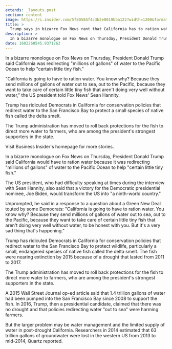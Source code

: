 ```yaml
--- 
extends: _layouts.post 
section: content 
image: https://i.insider.com/5f80584f4c3b2e0019bba122?width=1200&format=jpeg 
title: > 
  Trump says in bizarre Fox News rant that California has to ration water because it poured its supply into the sea to 'take care of certain little tiny fish' 
description: > 
  In a bizarre monologue on Fox News on Thursday, President Donald Trump said California was redirecting "millions of gallons" of water to the Pacific Ocean to help "certain little tiny fish."Because they send millions of gallons of water out to sea, out to the Pacific, because they want to take care of certain little tiny fish that aren't doing very well without water," the US president told Fox News' Sean Hannity.In a bizarre monologue on Fox News on Thursday, President Donald Trump said California would have to ration water because it was redirecting "millions of gallons" of water to the Pacific Ocean to help "certain little tiny fish."Because they send millions of gallons of water out to sea, out to the Pacific, because they want to take care of certain little tiny fish that aren't doing very well without water, to be honest with you.But the larger problem may be water management and the limited supply of water in post-drought California. 
date: 1602260545.9371262 
--- 
```

In a bizarre monologue on Fox News on Thursday, President Donald Trump said California was redirecting "millions of gallons" of water to the Pacific Ocean to help "certain little tiny fish."

"California is going to have to ration water. You know why? Because they send millions of gallons of water out to sea, out to the Pacific, because they want to take care of certain little tiny fish that aren't doing very well without water," the US president told Fox News' Sean Hannity.

Trump has ridiculed Democrats in California for conservation policies that redirect water to the San Francisco Bay to protect a small species of native fish called the delta smelt.

The Trump administration has moved to roll back protections for the fish to direct more water to farmers, who are among the president's strongest supporters in the state.

Visit Business Insider's homepage for more stories.

In a bizarre monologue on Fox News on Thursday, President Donald Trump said California would have to ration water because it was redirecting "millions of gallons" of water to the Pacific Ocean to help "certain little tiny fish."

The US president, who had difficulty speaking at times during the interview with Sean Hannity, also said that a victory for the Democratic presidential nominee, Joe Biden, would transform the US into "a ninth-world country."

Unprompted, he said in a response to a question about a Green New Deal touted by some Democrats: "California is going to have to ration water. You know why? Because they send millions of gallons of water out to sea, out to the Pacific, because they want to take care of certain little tiny fish that aren't doing very well without water, to be honest with you. But it's a very sad thing that's happening."

Trump has ridiculed Democrats in California for conservation policies that redirect water to the San Francisco Bay to protect wildlife, particularly a small, endangered species of native fish called the delta smelt. The fish were nearing extinction by 2015 because of a drought that lasted from 2011 to 2017.

The Trump administration has moved to roll back protections for the fish to direct more water to farmers, who are among the president's strongest supporters in the state.

A 2015 Wall Street Journal op-ed article said that 1.4 trillion gallons of water had been pumped into the San Francisco Bay since 2008 to support the fish. In 2016, Trump, then a presidential candidate, claimed that there was no drought and that policies redirecting water "out to sea" were harming farmers.

But the larger problem may be water management and the limited supply of water in post-drought California. Researchers in 2014 estimated that 63 trillion gallons of groundwater were lost in the western US from 2013 to mid-2014, Quartz reported.